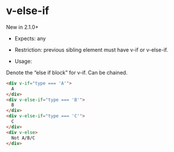 # v-else-if

New in 2.1.0+

* Expects: any

* Restriction: previous sibling element must have v-if or v-else-if.

* Usage:

Denote the “else if block” for v-if. Can be chained.

```html
<div v-if="type === 'A'">
  A
</div>
<div v-else-if="type === 'B'">
  B
</div>
<div v-else-if="type === 'C'">
  C
</div>
<div v-else>
  Not A/B/C
</div>
```

